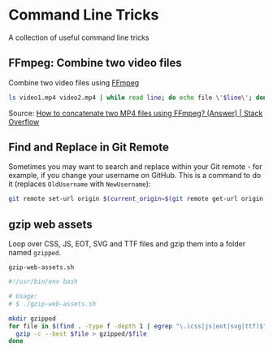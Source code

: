 # Command Line Tricks

A collection of useful command line tricks

## FFmpeg: Combine two video files

Combine two video files using [FFmpeg](https://ffmpeg.org/)

```bash
ls video1.mp4 video2.mp4 | while read line; do echo file \'$line\'; done | ffmpeg -protocol_whitelist file,pipe -f concat -i - -c copy output.mp4
```

Source: [How to concatenate two MP4 files using FFmpeg? (Answer) | Stack Overflow](https://stackoverflow.com/a/61151377/1268612)

## Find and Replace in Git Remote

Sometimes you may want to search and replace within your Git remote - for example, if you change your username on GitHub. This is a command to do it (replaces `OldUsername` with `NewUsername`):

```sh
git remote set-url origin $(current_origin=$(git remote get-url origin --push) && echo ${current_origin/OldUsername/NewUsername})
```

## gzip web assets

Loop over CSS, JS, EOT, SVG and TTF files and gzip them into a folder named `gzipped`.

`gzip-web-assets.sh`

```bash
#!/usr/bin/env bash

# Usage:
# $ ./gzip-web-assets.sh

mkdir gzipped
for file in $(find . -type f -depth 1 | egrep "\.(css|js|eot|svg|ttf)$") ; do
  gzip -c --best $file > gzipped/$file
done
```
